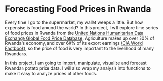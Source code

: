 # Forecasting Food Prices in Rwanda
Every time I go to the supermarket, my wallet weeps a little. But how expensive is food around the world? In this project, I will explore time series of food prices in Rwanda from the [United Nations Humanitarian Data Exchange Global Food Price Database](https://data.humdata.org/dataset/wfp-food-prices). Agriculture makes up over 30% of Rwanda's economy, and over 60% of its export earnings [(CIA World Factbook)](https://www.cia.gov/library/publications/the-world-factbook/geos/rw.html), so the price of food is very important to the livelihood of many Rwandans.

In this project, I am going to import, manipulate, visualize and forecast Rwandan potato price data. I will also wrap my analysis into functions to make it easy to analyze prices of other foods.
